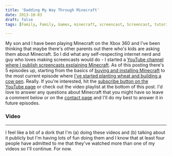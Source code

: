 ```yaml
---
title: 'Dadding My Way Through Minecraft'
date: 2013-10-03
draft: false
tags: [Family, Family, Games, minecraft, screencast, Screencast, tutorial, Video]

---
```


My son and I have been playing Minecraft on the Xbox 360 and I've been thinking that maybe there's other parents out there who's kids are asking them about Minecraft. So I did what any self-respecting internet nerd and guy who loves making screencasts would do - I started a [YouTube channel where I publish screencasts explaining Minecraft](http://www.youtube.com/ichrisplaysminecraft). As of this posting there's 5 episodes up, starting from the basics of [buying and installing Minecraft](http://www.youtube.com/watch?v=Wkh0M1MnJX8) to the most current episode where [I've started planting wheat and building a cow pen](http://www.youtube.com/watch?v=_7LPgAQPrwc). Really. If you're interested, hit the [subscribe button on the YouTube page](http://www.youtube.com/user/ichrisplaysminecraft) or check out the video playlist at the bottom of this post. I'd love to answer any questions about Minecraft that you might have so leave a comment below or on the [contact page](https://chrisenns.com/contact/) and I'll do my best to answer it in future episodes.

### Video

* * *

I feel like a bit of a dork that I'm (a) doing these videos and (b) talking about it publicly but I'm having lots of fun doing them and I know that at least four people have admitted to me that they've watched more than one of my videos so I'll continue. For now.